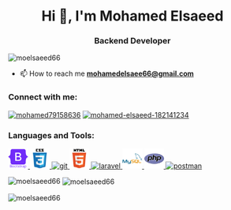 <h1 align="center">Hi 👋, I'm Mohamed Elsaeed</h1>
<h3 align="center">Backend Developer</h3>

<p align="left"> <img src="https://raw.githubusercontent.com/engsahaly/engsahaly/main/code.gif" alt="moelsaeed66" /> </p>



- 📫 How to reach me **mohamedelsaee66@gmail.com**

<h3 align="left">Connect with me:</h3>
<p align="left">
<a href="https://twitter.com/mohamed79158636" target="blank"><img align="center" src="https://raw.githubusercontent.com/rahuldkjain/github-profile-readme-generator/master/src/images/icons/Social/twitter.svg" alt="mohamed79158636" height="30" width="40" /></a>
<a href="https://linkedin.com/in/mohamed-elsaeed-182141234" target="blank"><img align="center" src="https://raw.githubusercontent.com/rahuldkjain/github-profile-readme-generator/master/src/images/icons/Social/linked-in-alt.svg" alt="mohamed-elsaeed-182141234" height="30" width="40" /></a>
</p>

<h3 align="left">Languages and Tools:</h3>
<p align="left"> <a href="https://getbootstrap.com" target="_blank" rel="noreferrer"> <img src="https://raw.githubusercontent.com/devicons/devicon/master/icons/bootstrap/bootstrap-plain-wordmark.svg" alt="bootstrap" width="40" height="40"/> </a> <a href="https://www.w3schools.com/css/" target="_blank" rel="noreferrer"> <img src="https://raw.githubusercontent.com/devicons/devicon/master/icons/css3/css3-original-wordmark.svg" alt="css3" width="40" height="40"/> </a> <a href="https://git-scm.com/" target="_blank" rel="noreferrer"> <img src="https://www.vectorlogo.zone/logos/git-scm/git-scm-icon.svg" alt="git" width="40" height="40"/> </a> <a href="https://www.w3.org/html/" target="_blank" rel="noreferrer"> <img src="https://raw.githubusercontent.com/devicons/devicon/master/icons/html5/html5-original-wordmark.svg" alt="html5" width="40" height="40"/> </a> <a href="https://laravel.com/" target="_blank" rel="noreferrer"> <img src="https://th.bing.com/th/id/OIP.Cu-anJnUPF-LeVQOJ1rJmwHaHa?w=150&h=180&c=7&r=0&o=5&dpr=1.4&pid=1.7" alt="laravel" width="60" height="60"/> </a> <a href="https://www.mysql.com/" target="_blank" rel="noreferrer"> <img src="https://raw.githubusercontent.com/devicons/devicon/master/icons/mysql/mysql-original-wordmark.svg" alt="mysql" width="40" height="40"/> </a> <a href="https://www.php.net" target="_blank" rel="noreferrer"> <img src="https://raw.githubusercontent.com/devicons/devicon/master/icons/php/php-original.svg" alt="php" width="40" height="40"/> </a> <a href="https://postman.com" target="_blank" rel="noreferrer"> <img src="https://www.vectorlogo.zone/logos/getpostman/getpostman-icon.svg" alt="postman" width="40" height="40"/> </a> </p>

<p><img align="left" src="https://github-readme-stats.vercel.app/api/top-langs?username=moelsaeed66&show_icons=true&locale=en&layout=compact" alt="moelsaeed66" /></p>

<p>&nbsp;<img align="center" src="https://github-readme-stats.vercel.app/api?username=moelsaeed66&show_icons=true&locale=en" alt="moelsaeed66" /></p>

<p><img align="center" src="https://github-readme-streak-stats.herokuapp.com/?user=moelsaeed66&" alt="moelsaeed66" /></p>

